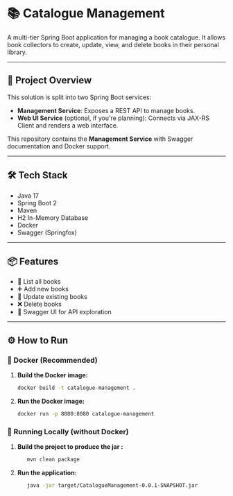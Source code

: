 # 📚 Catalogue Management

A multi-tier Spring Boot application for managing a book catalogue. It allows book collectors to create, update, view, and delete books in their personal library.

---

## 🚀 Project Overview

This solution is split into two Spring Boot services:

- **Management Service**: Exposes a REST API to manage books.
- **Web UI Service** (optional, if you're planning): Connects via JAX-RS Client and renders a web interface.

This repository contains the **Management Service** with Swagger documentation and Docker support.

---

## 🛠️ Tech Stack

- Java 17
- Spring Boot 2
- Maven
- H2 In-Memory Database
- Docker
- Swagger (Springfox)

---

## 📦 Features

- 📖 List all books
- ➕ Add new books
- 📝 Update existing books
- ❌ Delete books
- 📄 Swagger UI for API exploration

---

## ⚙️ How to Run

### 🐳 Docker (Recommended)

1. **Build the Docker image:**
   ```bash
   docker build -t catalogue-management .

2. **Run the Docker image:**
   ```bash
   docker run -p 8080:8080 catalogue-management

### 🧪 Running Locally (without Docker)

1. **Build the project to produce the jar :**
   ```bash
      mvn clean package
   
2. **Run the application:**
   ```bash
      java -jar target/CatalogueManagement-0.0.1-SNAPSHOT.jar